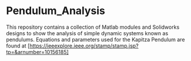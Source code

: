 # Pendulum_Analysis
This repository contains a collection of Matlab modules and Solidworks designs to show the analysis of simple dynamic systems known as pendulums.
Equations and parameters used for the Kapitza Pendulum are found at [https://ieeexplore.ieee.org/stamp/stamp.jsp?tp=&arnumber=10156185]
